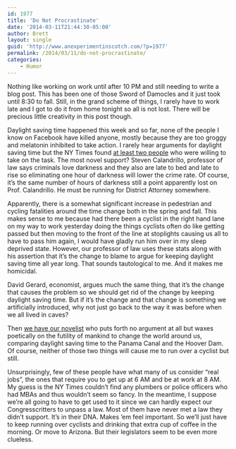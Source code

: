 ```yaml
---
id: 1977
title: 'Do Not Procrastinate'
date: '2014-03-11T21:44:30-05:00'
author: Brett
layout: single
guid: 'http://www.anexperimentinscotch.com/?p=1977'
permalink: /2014/03/11/do-not-procrastinate/
categories:
    - Humor
---
```


Nothing like working on work until after 10 PM and still needing to write a blog post. This has been one of those Sword of Damocles and it just took until 8:30 to fall. Still, in the grand scheme of things, I rarely have to work late and I got to do it from home tonight so all is not lost. There will be precious little creativity in this post though.

Daylight saving time happened this week and so far, none of the people I know on Facebook have killed anyone, mostly because they are too groggy and melatonin inhibited to take action. I rarely hear arguments for daylight saving time but the NY Times found [at least two people](http://www.nytimes.com/roomfordebate/2014/03/06/daylight-saving-time-at-what-cost) who were willing to take on the task. The most novel support? Steven Calandrillo, professor of law says criminals love darkness and they also are late to bed and late to rise so eliminating one hour of darkness will lower the crime rate. Of course, it’s the same number of hours of darkness still a point apparently lost on Prof. Calandrillo. He must be running for District Attorney somewhere.

Apparently, there is a somewhat significant increase in pedestrian and cycling fatalities around the time change both in the spring and fall. This makes sense to me because had there been a cyclist in the right hand lane on my way to work yesterday doing the things cyclists often do like getting passed but then moving to the front of the line at stoplights causing us all to have to pass him again, I would have gladly run him over in my sleep deprived state. However, our professor of law uses these stats along with his assertion that it’s the change to blame to argue for keeping daylight saving time all year long. That sounds tautological to me. And it makes me homicidal.

David Gerard, economist, argues much the same thing, that it’s the change that causes the problem so we should get rid of the change by keeping daylight saving time. But if it’s the change and that change is something we artificially introduced, why not just go back to the way it was before when we all lived in caves?

Then [we have our novelist](http://www.nytimes.com/roomfordebate/2014/03/06/daylight-saving-time-at-what-cost/daylight-saving-time-reminds-us-of-our-place) who puts forth no argument at all but waxes poetically on the futility of mankind to change the world around us, comparing daylight saving time to the Panama Canal and the Hoover Dam. Of course, neither of those two things will cause me to run over a cyclist but still.

Unsurprisingly, few of these people have what many of us consider “real jobs”, the ones that require you to get up at 6 AM and be at work at 8 AM. My guess is the NY Times couldn’t find any plumbers or police officers who had MBAs and thus wouldn’t seem so fancy. In the meantime, I suppose we’re all going to have to get used to it since we can hardly expect our Congresscritters to unpass a law. Most of them have never met a law they didn’t support. It’s in their DNA. Makes ’em feel important. So we’ll just have to keep running over cyclists and drinking that extra cup of coffee in the morning. Or move to Arizona. But their legislators seem to be even more clueless.